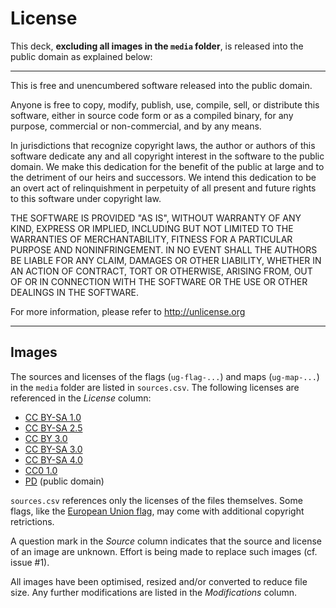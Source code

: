 # License

This deck, __excluding all images in the `media` folder__, is released into the public domain as explained below:

---

This is free and unencumbered software released into the public domain.

Anyone is free to copy, modify, publish, use, compile, sell, or
distribute this software, either in source code form or as a compiled
binary, for any purpose, commercial or non-commercial, and by any
means.

In jurisdictions that recognize copyright laws, the author or authors
of this software dedicate any and all copyright interest in the
software to the public domain. We make this dedication for the benefit
of the public at large and to the detriment of our heirs and
successors. We intend this dedication to be an overt act of
relinquishment in perpetuity of all present and future rights to this
software under copyright law.

THE SOFTWARE IS PROVIDED "AS IS", WITHOUT WARRANTY OF ANY KIND,
EXPRESS OR IMPLIED, INCLUDING BUT NOT LIMITED TO THE WARRANTIES OF
MERCHANTABILITY, FITNESS FOR A PARTICULAR PURPOSE AND NONINFRINGEMENT.
IN NO EVENT SHALL THE AUTHORS BE LIABLE FOR ANY CLAIM, DAMAGES OR
OTHER LIABILITY, WHETHER IN AN ACTION OF CONTRACT, TORT OR OTHERWISE,
ARISING FROM, OUT OF OR IN CONNECTION WITH THE SOFTWARE OR THE USE OR
OTHER DEALINGS IN THE SOFTWARE.

For more information, please refer to <http://unlicense.org>

---

## Images

The sources and licenses of the flags (`ug-flag-...`) and maps (`ug-map-...`) in the `media` folder are listed in `sources.csv`. The following licenses are referenced in the _License_ column:

- [CC BY-SA 1.0](https://creativecommons.org/licenses/by-sa/1.0/)
- [CC BY-SA 2.5](https://creativecommons.org/licenses/by-sa/2.5/)
- [CC BY 3.0](https://creativecommons.org/licenses/by/3.0/)
- [CC BY-SA 3.0](https://creativecommons.org/licenses/by-sa/3.0/)
- [CC BY-SA 4.0](https://creativecommons.org/licenses/by-sa/4.0/)
- [CC0 1.0](https://creativecommons.org/publicdomain/zero/1.0/)
- [PD](https://en.wikipedia.org/wiki/Public_domain) (public domain)

`sources.csv` references only the licenses of the files themselves. Some flags, like the [European Union flag](https://www.coe.int/en/web/about-us/the-european-flag#column-5), may come with additional copyright retrictions.

A question mark in the _Source_ column indicates that the source and license of an image are unknown. Effort is being made to replace such images (cf. issue #1).

All images have been optimised, resized and/or converted to reduce file size. Any further modifications are listed in the  _Modifications_ column.
